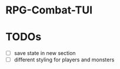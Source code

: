 # RPG-Combat-TUI

# TODOs
- [ ] save state in new section
- [ ] different styling for players and monsters
